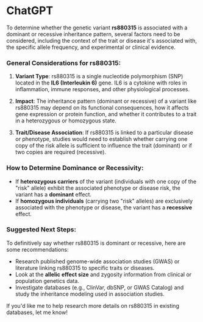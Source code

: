 # ChatGPT

To determine whether the genetic variant **rs880315** is associated with a dominant or recessive inheritance pattern, several factors need to be considered, including the context of the trait or disease it's associated with, the specific allele frequency, and experimental or clinical evidence.

### General Considerations for rs880315:
1. **Variant Type**: rs880315 is a single nucleotide polymorphism (SNP) located in the **IL6 (Interleukin 6)** gene. IL6 is a cytokine with roles in inflammation, immune responses, and other physiological processes.

2. **Impact**: The inheritance pattern (dominant or recessive) of a variant like rs880315 may depend on its functional consequences, how it affects gene expression or protein function, and whether it contributes to a trait in a heterozygous or homozygous state.

3. **Trait/Disease Association**: If rs880315 is linked to a particular disease or phenotype, studies would need to establish whether carrying one copy of the risk allele is sufficient to influence the trait (dominant) or if two copies are required (recessive).

### How to Determine Dominance or Recessivity:
- If **heterozygous carriers** of the variant (individuals with one copy of the "risk" allele) exhibit the associated phenotype or disease risk, the variant has a **dominant** effect.
- If **homozygous individuals** (carrying two "risk" alleles) are exclusively associated with the phenotype or disease, the variant has a **recessive** effect.

### Suggested Next Steps:
To definitively say whether rs880315 is dominant or recessive, here are some recommendations:
- Research published genome-wide association studies (GWAS) or literature linking rs880315 to specific traits or diseases.
- Look at the **allelic effect size** and zygosity information from clinical or population genetics data.
- Investigate databases (e.g., ClinVar, dbSNP, or GWAS Catalog) and study the inheritance modeling used in association studies.

If you'd like me to help research more details on rs880315 in existing databases, let me know!